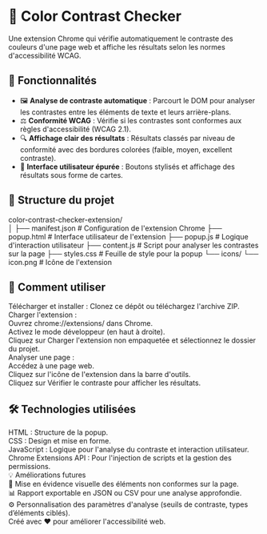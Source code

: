 # 🎯 Color Contrast Checker  

Une extension Chrome qui vérifie automatiquement le contraste des couleurs d'une page web et affiche les résultats selon les normes d'accessibilité WCAG.

## 🚀 Fonctionnalités  

- 🖼️ **Analyse de contraste automatique** : Parcourt le DOM pour analyser les contrastes entre les éléments de texte et leurs arrière-plans.  
- ⚖️ **Conformité WCAG** : Vérifie si les contrastes sont conformes aux règles d'accessibilité (WCAG 2.1).  
- 🔍 **Affichage clair des résultats** : Résultats classés par niveau de conformité avec des bordures colorées (faible, moyen, excellent contraste).  
- 🎨 **Interface utilisateur épurée** : Boutons stylisés et affichage des résultats sous forme de cartes.  

## 📂 Structure du projet
  

color-contrast-checker-extension/  
│
├── manifest.json          # Configuration de l'extension Chrome
├── popup.html             # Interface utilisateur de l'extension
├── popup.js               # Logique d'interaction utilisateur
├── content.js             # Script pour analyser les contrastes sur la page
├── styles.css             # Feuille de style pour la popup
└── icons/
    └── icon.png           # Icône de l'extension  

 ## 📖 Comment utiliser
Télécharger et installer : Clonez ce dépôt ou téléchargez l'archive ZIP.  
Charger l'extension :  
Ouvrez chrome://extensions/ dans Chrome.  
Activez le mode développeur (en haut à droite).  
Cliquez sur Charger l'extension non empaquetée et sélectionnez le dossier du projet.  
Analyser une page :  
Accédez à une page web.  
Cliquez sur l'icône de l'extension dans la barre d'outils.  
Cliquez sur Vérifier le contraste pour afficher les résultats. 
 
## 🛠️ Technologies utilisées  
HTML : Structure de la popup.  
CSS : Design et mise en forme.  
JavaScript : Logique pour l'analyse du contraste et interaction utilisateur.  
Chrome Extensions API : Pour l'injection de scripts et la gestion des permissions.  
💡 Améliorations futures  
🌟 Mise en évidence visuelle des éléments non conformes sur la page.  
📊 Rapport exportable en JSON ou CSV pour une analyse approfondie.  
⚙️ Personnalisation des paramètres d'analyse (seuils de contraste, types d’éléments ciblés).  
Créé avec ❤️ pour améliorer l'accessibilité web.  